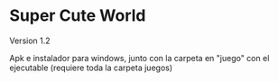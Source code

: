 # Super Cute World
Version 1.2 

Apk e instalador para windows, junto con la carpeta en "juego" con el ejecutable (requiere toda la carpeta juegos)

